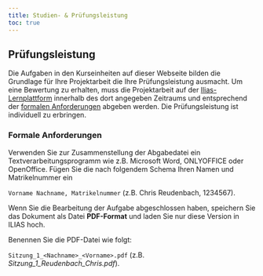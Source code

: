 ```yaml
---
title: Studien- & Prüfungsleistung
toc: true
---
```


## Prüfungsleistung

Die Aufgaben in den Kurseinheiten auf dieser Webseite bilden die Grundlage für Ihre Projektarbeit die Ihre  Prüfungsleistung ausmacht. Um eine Bewertung zu erhalten, muss die Projektarbeit auf der [Ilias-Lernplattform](https://ilias.uni-marburg.de/ilias.php?ref_id=1884284&cmd=frameset&cmdClass=ilrepositorygui&cmdNode=ts&baseClass=ilRepositoryGUI) innerhalb des dort angegeben Zeitraums und entsprechend der [formalen Anforderungen](#formale-anforderungen) abgeben werden. Die Prüfungsleistung ist individuell zu erbringen.



### <a name="formale-anforderungen"></a>Formale Anforderungen

Verwenden Sie zur Zusammenstellung der Abgabedatei ein Textverarbeitungsprogramm wie z.B. Microsoft Word, ONLYOFFICE oder OpenOffice. Fügen Sie die nach folgendem Schema Ihren Namen und Matrikelnummer ein

```Vorname Nachname, Matrikelnummer``` (z.B. Chris Reudenbach, 1234567).

Wenn Sie die Bearbeitung der Aufgabe abgeschlossen haben, speichern Sie das Dokument als Datei **PDF-Format** und laden Sie nur diese Version in ILIAS hoch. 

Benennen Sie die PDF-Datei wie folgt:

```Sitzung_1_<Nachname>_<Vorname>.pdf``` (z.B. _Sitzung_1\_Reudenbach\_Chris.pdf_).


